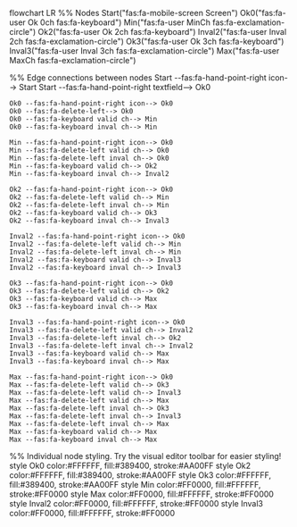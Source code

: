 flowchart LR
%% Nodes
    Start("fas:fa-mobile-screen Screen")
    Ok0("fas:fa-user Ok 0ch fas:fa-keyboard")
    Min("fas:fa-user MinCh fas:fa-exclamation-circle")
    Ok2("fas:fa-user Ok 2ch fas:fa-keyboard")
    Inval2("fas:fa-user Inval 2ch fas:fa-exclamation-circle")
    Ok3("fas:fa-user Ok 3ch fas:fa-keyboard")
    Inval3("fas:fa-user Inval 3ch fas:fa-exclamation-circle")
    Max("fas:fa-user MaxCh fas:fa-exclamation-circle")

%% Edge connections between nodes
    Start --fas:fa-hand-point-right icon--> Start
    Start --fas:fa-hand-point-right textfield--> Ok0

    Ok0 --fas:fa-hand-point-right icon--> Ok0
    Ok0 --fas:fa-delete-left--> Ok0
    Ok0 --fas:fa-keyboard valid ch--> Min
    Ok0 --fas:fa-keyboard inval ch--> Min

    Min --fas:fa-hand-point-right icon--> Ok0
    Min --fas:fa-delete-left valid ch--> Ok0
    Min --fas:fa-delete-left inval ch--> Ok0
    Min --fas:fa-keyboard valid ch--> Ok2
    Min --fas:fa-keyboard inval ch--> Inval2

    Ok2 --fas:fa-hand-point-right icon--> Ok0
    Ok2 --fas:fa-delete-left valid ch--> Min
    Ok2 --fas:fa-delete-left inval ch--> Min
    Ok2 --fas:fa-keyboard valid ch--> Ok3
    Ok2 --fas:fa-keyboard inval ch--> Inval3

    Inval2 --fas:fa-hand-point-right icon--> Ok0
    Inval2 --fas:fa-delete-left valid ch--> Min
    Inval2 --fas:fa-delete-left inval ch--> Min
    Inval2 --fas:fa-keyboard valid ch--> Inval3
    Inval2 --fas:fa-keyboard inval ch--> Inval3

    Ok3 --fas:fa-hand-point-right icon--> Ok0
    Ok3 --fas:fa-delete-left valid ch--> Ok2
    Ok3 --fas:fa-keyboard valid ch--> Max
    Ok3 --fas:fa-keyboard inval ch--> Max

    Inval3 --fas:fa-hand-point-right icon--> Ok0
    Inval3 --fas:fa-delete-left valid ch--> Inval2
    Inval3 --fas:fa-delete-left inval ch--> Ok2
    Inval3 --fas:fa-delete-left inval ch--> Inval2
    Inval3 --fas:fa-keyboard valid ch--> Max
    Inval3 --fas:fa-keyboard inval ch--> Max

    Max --fas:fa-hand-point-right icon--> Ok0
    Max --fas:fa-delete-left valid ch--> Ok3
    Max --fas:fa-delete-left valid ch--> Inval3
    Max --fas:fa-delete-left valid ch--> Max
    Max --fas:fa-delete-left inval ch--> Ok3
    Max --fas:fa-delete-left inval ch--> Inval3
    Max --fas:fa-delete-left inval ch--> Max
    Max --fas:fa-keyboard valid ch--> Max
    Max --fas:fa-keyboard inval ch--> Max

%% Individual node styling. Try the visual editor toolbar for easier styling!
    style Ok0 color:#FFFFFF, fill:#389400, stroke:#AA00FF
    style Ok2 color:#FFFFFF, fill:#389400, stroke:#AA00FF
    style Ok3 color:#FFFFFF, fill:#389400, stroke:#AA00FF
    style Min color:#FF0000, fill:#FFFFFF, stroke:#FF0000
    style Max color:#FF0000, fill:#FFFFFF, stroke:#FF0000
    style Inval2 color:#FF0000, fill:#FFFFFF, stroke:#FF0000
    style Inval3 color:#FF0000, fill:#FFFFFF, stroke:#FF0000

